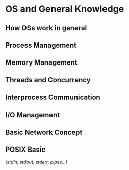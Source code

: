 # OS and General Knowledge

## How OSs work in general

## Process Management

## Memory Management

## Threads and Concurrency

## Interprocess Communication

## I/O Management

## Basic Network Concept

## POSIX Basic
*(stdin, stdout, stderr, pipes...)*

